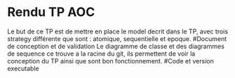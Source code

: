 # Rendu TP AOC
Le but de ce TP est de mettre en place le model decrit dans le TP, avec trois strategy différente que sont : atomique, sequentielle et epoque.
#Document de conception et de validation
Le diagramme de classe et des diagrammes de sequence ce trouve a la racine du git, ils permettent de voir la conception du TP ainsi que sont bon fonctionnement.
#Code et version executable
